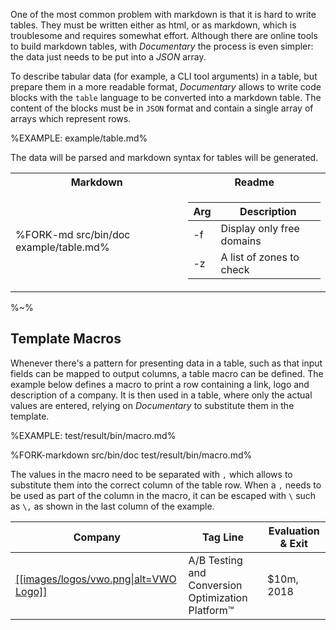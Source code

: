 One of the most common problem with markdown is that it is hard to write tables. They must be written either as html, or as markdown, which is troublesome and requires somewhat effort. Although there are online tools to build markdown tables, with _Documentary_ the process is even simpler: the data just needs to be put into a _JSON_ array.

To describe tabular data (for example, a CLI tool arguments) in a table, but prepare them in a more readable format, _Documentary_ allows to write code blocks with the `table` language to be converted into a markdown table. The content of the blocks must be in `JSON` format and contain a single array of arrays which represent rows.

%EXAMPLE: example/table.md%

The data will be parsed and markdown syntax for tables will be generated.

<table>
<!-- block-start -->
<!-- <thead> -->
 <tr>
  <th>Markdown</th>
  <th>Readme</th>
 </tr>
<!-- </thead> -->
<tr><td>

%FORK-md src/bin/doc example/table.md%
</td>
<td>

| Arg |        Description        |
| --- | ------------------------- |
| -f  | Display only free domains |
| -z  | A list of zones to check  |
</td></tr>
</table>

%~%

## Template Macros

Whenever there's a pattern for presenting data in a table, such as that input fields can be mapped to output columns, a table macro can be defined. The example below defines a macro to print a row containing a link, logo and description of a company. It is then used in a table, where only the actual values are entered, relying on _Documentary_ to substitute them in the template.

%EXAMPLE: test/result/bin/macro.md%

%FORK-markdown src/bin/doc test/result/bin/macro.md%

The values in the macro need to be separated with `,` which allows to substitute them into the correct column of the table row. When a `,` needs to be used as part of the column in the macro, it can be escaped with `\` such as `\,` as shown in the last column of the example.

|                               Company                                |                     Tag Line                      | Evaluation & Exit |
| -------------------------------------------------------------------- | ------------------------------------------------- | ----------------- |
| <a href="https://vwo.com">[[images/logos/vwo.png\|alt=VWO Logo]]</a> | A/B Testing and Conversion Optimization Platform™ | $10m, 2018        |